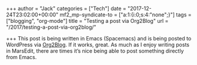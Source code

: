 +++
author = "Jack"
categories = ["Tech"]
date = "2017-12-24T23:02:00+00:00"
mf2_mp-syndicate-to = ["a:1:{i:0;s:4:\"none\";}"]
tags = ["blogging", "org-mode"]
title = "Testing a post via Org2Blog"
url = "/2017/testing-a-post-via-org2blog/"

+++
This post is being written in Emacs (Spacemacs) and is being posted to WordPress via [Org2Blog][1]. If it works, great. As much as I enjoy writing posts in MarsEdit, there are times it&#8217;s nice being able to post something directly from Emacs.

 [1]: https://github.com/org2blog/org2blog